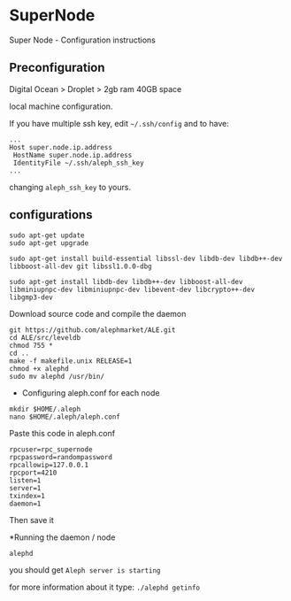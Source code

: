 # SuperNode
Super Node - Configuration instructions

## Preconfiguration
Digital Ocean > Droplet > 2gb ram 40GB space

local machine configuration.

If you have multiple ssh key, edit `~/.ssh/config` and to have:

```
...
Host super.node.ip.address
 HostName super.node.ip.address
 IdentityFile ~/.ssh/aleph_ssh_key
...

```

changing `aleph_ssh_key` to yours.


## configurations

```
sudo apt-get update
sudo apt-get upgrade

sudo apt-get install build-essential libssl-dev libdb-dev libdb++-dev libboost-all-dev git libssl1.0.0-dbg

sudo apt-get install libdb-dev libdb++-dev libboost-all-dev libminiupnpc-dev libminiupnpc-dev libevent-dev libcrypto++-dev libgmp3-dev
```

Download source code and compile the daemon
```
git https://github.com/alephmarket/ALE.git
cd ALE/src/leveldb
chmod 755 *
cd ..
make -f makefile.unix RELEASE=1
chmod +x alephd
sudo mv alephd /usr/bin/
```

* Configuring aleph.conf for each node
```
mkdir $HOME/.aleph
nano $HOME/.aleph/aleph.conf
```
Paste this code in aleph.conf

```
rpcuser=rpc_supernode
rpcpassword=randompassword
rpcallowip=127.0.0.1
rpcport=4210
listen=1
server=1
txindex=1
daemon=1
```

Then save it

*Running the daemon / node

```
alephd
```

you should get `Aleph server is starting`

for more information about it type: `./alephd getinfo`
